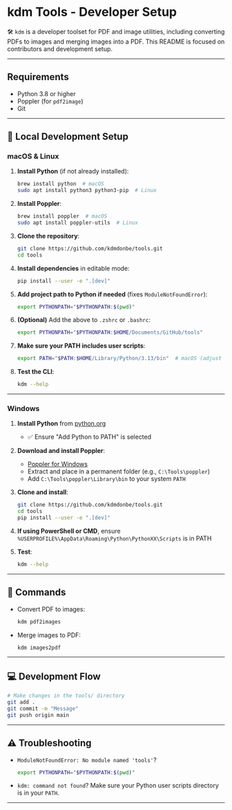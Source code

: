 
# kdm Tools - Developer Setup

🛠️ `kdm` is a developer toolset for PDF and image utilities, including converting PDFs to images and merging images into a PDF. This README is focused on contributors and development setup.

---

## Requirements

- Python 3.8 or higher
- Poppler (for `pdf2image`)
- Git

---

## 🔧 Local Development Setup

### macOS & Linux

1. **Install Python** (if not already installed):
    ```bash
    brew install python  # macOS
    sudo apt install python3 python3-pip  # Linux
    ```

2. **Install Poppler**:
    ```bash
    brew install poppler  # macOS
    sudo apt install poppler-utils  # Linux
    ```

3. **Clone the repository**:
    ```bash
    git clone https://github.com/kdmdonbe/tools.git
    cd tools
    ```

4. **Install dependencies** in editable mode:
    ```bash
    pip install --user -e ".[dev]"
    ```

5. **Add project path to Python if needed** (fixes `ModuleNotFoundError`):
    ```bash
    export PYTHONPATH="$PYTHONPATH:$(pwd)"
    ```

6. **(Optional)** Add the above to `.zshrc` or `.bashrc`:
    ```bash
    export PYTHONPATH="$PYTHONPATH:$HOME/Documents/GitHub/tools"
    ```

7. **Make sure your PATH includes user scripts**:
    ```bash
    export PATH="$PATH:$HOME/Library/Python/3.13/bin"  # macOS (adjust Python version if needed)
    ```

8. **Test the CLI**:
    ```bash
    kdm --help
    ```

---

### Windows

1. **Install Python** from [python.org](https://www.python.org/downloads/)
   - ✅ Ensure "Add Python to PATH" is selected

2. **Download and install Poppler**:
   - [Poppler for Windows](https://github.com/oschwartz10612/poppler-windows/releases/)
   - Extract and place in a permanent folder (e.g., `C:\Tools\poppler`)
   - Add `C:\Tools\poppler\Library\bin` to your system `PATH`

3. **Clone and install**:
    ```bash
    git clone https://github.com/kdmdonbe/tools.git
    cd tools
    pip install --user -e ".[dev]"
    ```

4. **If using PowerShell or CMD**, ensure `%USERPROFILE%\AppData\Roaming\Python\PythonXX\Scripts` is in PATH

5. **Test**:
    ```bash
    kdm --help
    ```

---

## 🧪 Commands

- Convert PDF to images:
    ```bash
    kdm pdf2images
    ```

- Merge images to PDF:
    ```bash
    kdm images2pdf
    ```

---

## 💻 Development Flow

```bash
# Make changes in the tools/ directory
git add .
git commit -m "Message"
git push origin main
```

---

## ⚠️ Troubleshooting

- `ModuleNotFoundError: No module named 'tools'`?
    ```bash
    export PYTHONPATH="$PYTHONPATH:$(pwd)"
    ```

- `kdm: command not found`?
    Make sure your Python user scripts directory is in your `PATH`.

---
